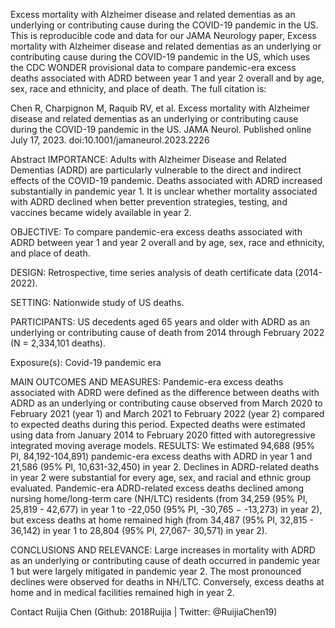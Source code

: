 Excess mortality with Alzheimer disease and related dementias as an underlying or contributing cause during the COVID-19 pandemic in the US.
This is reproducible code and data for our JAMA Neurology paper, Excess mortality with Alzheimer disease and related dementias as an underlying or contributing cause during the COVID-19 pandemic in the US, which uses the CDC WONDER provisional data to compare pandemic-era excess deaths associated with ADRD between year 1 and year 2 overall and by age, sex, race and ethnicity, and place of death. The full citation is:

Chen R, Charpignon M, Raquib RV, et al. Excess mortality with Alzheimer disease and related dementias as an underlying or contributing cause during the COVID-19 pandemic in the US. JAMA Neurol. Published online July 17, 2023. doi:10.1001/jamaneurol.2023.2226

Abstract
IMPORTANCE: Adults with Alzheimer Disease and Related Dementias (ADRD) are particularly vulnerable to the direct and indirect effects of the COVID-19 pandemic. Deaths associated with ADRD increased substantially in pandemic year 1. It is unclear whether mortality associated with ADRD declined when better prevention strategies, testing, and vaccines became widely available in year 2.

OBJECTIVE: To compare pandemic-era excess deaths associated with ADRD between year 1 and year 2 overall and by age, sex, race and ethnicity, and place of death.

DESIGN: Retrospective, time series analysis of death certificate data (2014-2022).

SETTING: Nationwide study of US deaths.

PARTICIPANTS: US decedents aged 65 years and older with ADRD as an underlying or contributing cause of death from 2014 through February 2022 (N = 2,334,101 deaths).

Exposure(s): Covid-19 pandemic era

MAIN OUTCOMES AND MEASURES: Pandemic-era excess deaths associated with ADRD were defined as the difference between deaths with ADRD as an underlying or contributing cause observed from March 2020 to February 2021 (year 1) and March 2021 to February 2022 (year 2) compared to expected deaths during this period. Expected deaths were estimated using data from January 2014 to February 2020 fitted with autoregressive integrated moving average models.
RESULTS: We estimated 94,688 (95% PI, 84,192-104,891) pandemic-era excess deaths with ADRD in year 1 and 21,586 (95% PI, 10,631-32,450) in year 2. Declines in ADRD-related deaths in year 2 were substantial for every age, sex, and racial and ethnic group evaluated. Pandemic-era ADRD-related excess deaths declined among nursing home/long-term care (NH/LTC) residents (from 34,259 (95% PI, 25,819 - 42,677) in year 1 to -22,050 (95% PI, -30,765 − -13,273) in year 2), but excess deaths at home remained high (from 34,487 (95% PI, 32,815 - 36,142) in year 1 to 28,804 (95% PI, 27,067- 30,571) in year 2).

CONCLUSIONS AND RELEVANCE: Large increases in mortality with ADRD as an underlying or contributing cause of death occurred in pandemic year 1 but were largely mitigated in pandemic year 2. The most pronounced declines were observed for deaths in NH/LTC. Conversely, excess deaths at home and in medical facilities remained high in year 2.

Contact
Ruijia Chen (Github: 2018Ruijia | Twitter: @RuijiaChen19)
